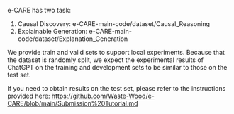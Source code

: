 e-CARE has two task:

1. Causal Discovery: e-CARE-main-code/dataset/Causal_Reasoning
2. Explainable Generation: e-CARE-main-code/dataset/Explanation_Generation

We provide train and valid sets to support local experiments.
Because that the dataset is randomly split, we expect the experimental results of ChatGPT on the training and development sets to be similar to those on the test set.

If you need to obtain results on the test set, 
please refer to the instructions provided here: https://github.com/Waste-Wood/e-CARE/blob/main/Submission%20Tutorial.md